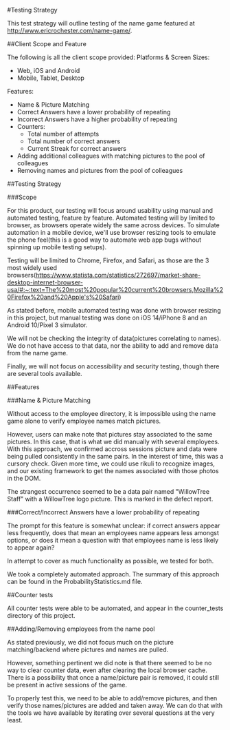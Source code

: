 #Testing Strategy

This test strategy will outline testing of the name game featured at http://www.ericrochester.com/name-game/.

##Client Scope and Feature

The following is all the client scope provided:
Platforms & Screen Sizes:
* Web, iOS and Android
* Mobile, Tablet, Desktop

Features:
* Name & Picture Matching
* Correct Answers have a lower probability of repeating
* Incorrect Answers have a higher probability of repeating
* Counters:
    * Total number of attempts
    * Total number of correct answers
    * Current Streak for correct answers
* Adding additional colleagues with matching pictures to the pool of colleagues
* Removing names and pictures from the pool of colleagues

##Testing Strategy

###Scope

For this product, our testing will focus around usability using manual and automated testing, feature by feature.  Automated testing will by limited to browser, as browsers operate widely the same across devices. To simulate automation in a mobile device, we'll use browser resizing tools to emulate the phone feel(this is a good way to automate web app bugs without spinning up mobile testing setups).

Testing will be limited to Chrome, Firefox, and Safari, as those are the 3 most widely used browsers(https://www.statista.com/statistics/272697/market-share-desktop-internet-browser-usa/#:~:text=The%20most%20popular%20current%20browsers,Mozilla%20Firefox%20and%20Apple's%20Safari)

As stated before, mobile automated testing was done with browser resizing in this project, but manual testing was done on iOS 14/iPhone 8 and an Android 10/Pixel 3 simulator.  

We will not be checking the integrity of data(pictures correlating to names).  We do not have access to that data, nor the ability to add and remove data from the name game.

Finally, we will not focus on accessibility and security testing, though there are several tools available.

##Features

###Name & Picture Matching

Without access to the employee directory, it is impossible using the name game alone to verify employee names match pictures.

However, users can make note that pictures stay associated to the same pictures.  In this case, that is what we did manually with several employees.  With this approach, we confirmed accross sessions picture and data were being pulled consistently in the same pairs.  In the interest of time, this was a cursory check.  Given more time, we could use rikuli to recognize images, and our existing framework to get the names associated with those photos in the DOM.

The strangest occurrence seemed to be a data pair named "WillowTree Staff" with a WillowTree logo picture. This is marked in the defect report.

###Correct/Incorrect Answers have a lower probability of repeating

The prompt for this feature is somewhat unclear: if correct answers appear less frequently, does that mean an employees name appears less amongst options, or does it mean a question with that employees name is less likely to appear again?

In attempt to cover as much functionality as possible, we tested for both.

We took a completely automated approach.  The summary of this approach can be found in the ProbabilityStatistics.md file.

##Counter tests

All counter tests were able to be automated, and appear in the counter_tests directory of this project.

##Adding/Removing employees from the name pool

As stated previously, we did not focus much on the picture matching/backend where pictures and names are pulled. 

However, something pertinent we did note is that there seemed to be no way to clear counter data, even after clearing the local browser cache.  There is a possibility that once a name/picture pair is removed, it could still be present in active sessions of the game.

To properly test this, we need to be able to add/remove pictures, and then verify  those names/pictures are added and taken away. We can do that with the tools we have available by iterating over several questions at the very least.


